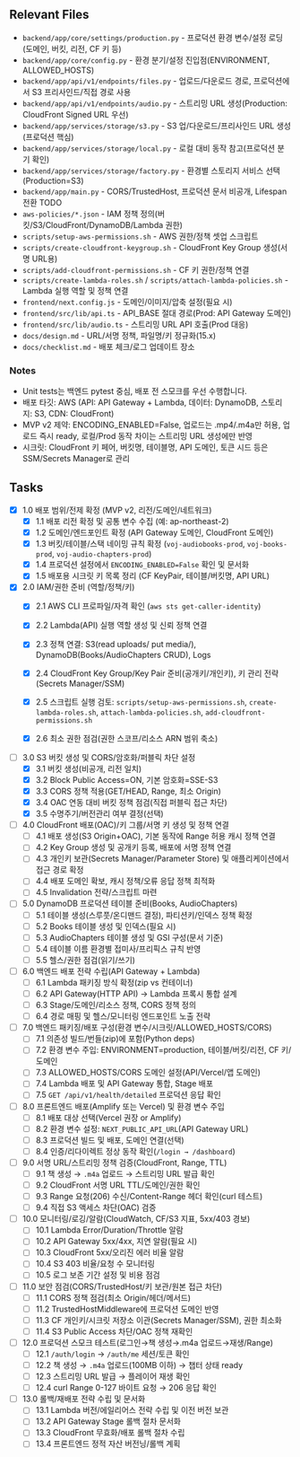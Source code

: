 ## Relevant Files

- `backend/app/core/settings/production.py` - 프로덕션 환경 변수/설정 로딩 (도메인, 버킷, 리전, CF 키 등)
- `backend/app/core/config.py` - 환경 분기/설정 진입점(ENVIRONMENT, ALLOWED_HOSTS)
- `backend/app/api/v1/endpoints/files.py` - 업로드/다운로드 경로, 프로덕션에서 S3 프리사인드/직접 경로 사용
- `backend/app/api/v1/endpoints/audio.py` - 스트리밍 URL 생성(Production: CloudFront Signed URL 우선)
- `backend/app/services/storage/s3.py` - S3 업/다운로드/프리사인드 URL 생성(프로덕션 핵심)
- `backend/app/services/storage/local.py` - 로컬 대비 동작 참고(프로덕션 분기 확인)
- `backend/app/services/storage/factory.py` - 환경별 스토리지 서비스 선택(Production=S3)
- `backend/app/main.py` - CORS/TrustedHost, 프로덕션 문서 비공개, Lifespan 전환 TODO
- `aws-policies/*.json` - IAM 정책 정의(버킷/S3/CloudFront/DynamoDB/Lambda 권한)
- `scripts/setup-aws-permissions.sh` - AWS 권한/정책 셋업 스크립트
- `scripts/create-cloudfront-keygroup.sh` - CloudFront Key Group 생성(서명 URL용)
- `scripts/add-cloudfront-permissions.sh` - CF 키 권한/정책 연결
- `scripts/create-lambda-roles.sh` / `scripts/attach-lambda-policies.sh` - Lambda 실행 역할 및 정책 연결
- `frontend/next.config.js` - 도메인/이미지/압축 설정(필요 시)
- `frontend/src/lib/api.ts` - API_BASE 절대 경로(Prod: API Gateway 도메인)
- `frontend/src/lib/audio.ts` - 스트리밍 URL API 호출(Prod 대응)
- `docs/design.md` - URL/서명 정책, 파일명/키 정규화(15.x)
- `docs/checklist.md` - 배포 체크/로그 업데이트 장소

### Notes

- Unit tests는 백엔드 pytest 중심, 배포 전 스모크를 우선 수행합니다.
- 배포 타깃: AWS (API: API Gateway + Lambda, 데이터: DynamoDB, 스토리지: S3, CDN: CloudFront)
- MVP v2 제약: ENCODING_ENABLED=False, 업로드는 .mp4/.m4a만 허용, 업로드 즉시 ready, 로컬/Prod 동작 차이는 스트리밍 URL 생성에만 반영
- 시크릿: CloudFront 키 페어, 버킷명, 테이블명, API 도메인, 토큰 시드 등은 SSM/Secrets Manager로 관리

## Tasks

- [x] 1.0 배포 범위/전제 확정 (MVP v2, 리전/도메인/네트워크)
  - [x] 1.1 배포 리전 확정 및 공통 변수 수집 (예: ap-northeast-2)
  - [x] 1.2 도메인/엔드포인트 확정 (API Gateway 도메인, CloudFront 도메인)
  - [x] 1.3 버킷/테이블/스택 네이밍 규칙 확정 (`voj-audiobooks-prod`, `voj-books-prod`, `voj-audio-chapters-prod`)
  - [x] 1.4 프로덕션 설정에서 `ENCODING_ENABLED=False` 확인 및 문서화
  - [x] 1.5 배포용 시크릿 키 목록 정리 (CF KeyPair, 테이블/버킷명, API URL)

- [x] 2.0 IAM/권한 준비 (역할/정책/키)
  - [x] 2.1 AWS CLI 프로파일/자격 확인 (`aws sts get-caller-identity`)
  - [x] 2.2 Lambda(API) 실행 역할 생성 및 신뢰 정책 연결
  - [x] 2.3 정책 연결: S3(read uploads/ put media/), DynamoDB(Books/AudioChapters CRUD), Logs
  - [x] 2.4 CloudFront Key Group/Key Pair 준비(공개키/개인키), 키 관리 전략(Secrets Manager/SSM)
  - [x] 2.5 스크립트 실행 검토: `scripts/setup-aws-permissions.sh`, `create-lambda-roles.sh`, `attach-lambda-policies.sh`, `add-cloudfront-permissions.sh`
  - [x] 2.6 최소 권한 점검(권한 스코프/리소스 ARN 범위 축소)


- [ ] 3.0 S3 버킷 생성 및 CORS/암호화/퍼블릭 차단 설정
  - [x] 3.1 버킷 생성(비공개, 리전 일치)
  - [x] 3.2 Block Public Access=ON, 기본 암호화=SSE-S3
  - [x] 3.3 CORS 정책 적용(GET/HEAD, Range, 최소 Origin)
  - [x] 3.4 OAC 연동 대비 버킷 정책 점검(직접 퍼블릭 접근 차단)
  - [x] 3.5 수명주기/버전관리 여부 결정(선택)

- [ ] 4.0 CloudFront 배포(OAC)/키 그룹/서명 키 생성 및 정책 연결
  - [ ] 4.1 배포 생성(S3 Origin+OAC), 기본 동작에 Range 허용 캐시 정책 연결
  - [ ] 4.2 Key Group 생성 및 공개키 등록, 배포에 서명 정책 연결
  - [ ] 4.3 개인키 보관(Secrets Manager/Parameter Store) 및 애플리케이션에서 접근 경로 확정
  - [ ] 4.4 배포 도메인 확보, 캐시 정책/오류 응답 정책 최적화
  - [ ] 4.5 Invalidation 전략/스크립트 마련

- [ ] 5.0 DynamoDB 프로덕션 테이블 준비(Books, AudioChapters)
  - [ ] 5.1 테이블 생성(스루풋/온디맨드 결정), 파티션키/인덱스 정책 확정
  - [ ] 5.2 Books 테이블 생성 및 인덱스(필요 시)
  - [ ] 5.3 AudioChapters 테이블 생성 및 GSI 구성(문서 기준)
  - [ ] 5.4 테이블 이름 환경별 접미사/프리픽스 규칙 반영
  - [ ] 5.5 헬스/권한 점검(읽기/쓰기)

- [ ] 6.0 백엔드 배포 전략 수립(API Gateway + Lambda)
  - [ ] 6.1 Lambda 패키징 방식 확정(zip vs 컨테이너)
  - [ ] 6.2 API Gateway(HTTP API) → Lambda 프록시 통합 설계
  - [ ] 6.3 Stage/도메인/리소스 정책, CORS 정책 정의
  - [ ] 6.4 경로 매핑 및 헬스/모니터링 엔드포인트 노출 전략

- [ ] 7.0 백엔드 패키징/배포 구성(환경 변수/시크릿/ALLOWED_HOSTS/CORS)
  - [ ] 7.1 의존성 빌드/번들(zip)에 포함(Python deps)
  - [ ] 7.2 환경 변수 주입: ENVIRONMENT=production, 테이블/버킷/리전, CF 키/도메인
  - [ ] 7.3 ALLOWED_HOSTS/CORS 도메인 설정(API/Vercel/앱 도메인)
  - [ ] 7.4 Lambda 배포 및 API Gateway 통합, Stage 배포
  - [ ] 7.5 `GET /api/v1/health/detailed` 프로덕션 응답 확인

- [ ] 8.0 프론트엔드 배포(Amplify 또는 Vercel) 및 환경 변수 주입
  - [ ] 8.1 배포 대상 선택(Vercel 권장 or Amplify)
  - [ ] 8.2 환경 변수 설정: `NEXT_PUBLIC_API_URL`(API Gateway URL)
  - [ ] 8.3 프로덕션 빌드 및 배포, 도메인 연결(선택)
  - [ ] 8.4 인증/리다이렉트 정상 동작 확인(`/login → /dashboard`)

- [ ] 9.0 서명 URL/스트리밍 정책 검증(CloudFront, Range, TTL)
  - [ ] 9.1 책 생성 → `.m4a` 업로드 → 스트리밍 URL 발급 확인
  - [ ] 9.2 CloudFront 서명 URL TTL/도메인/권한 확인
  - [ ] 9.3 Range 요청(206) 수신/Content-Range 헤더 확인(curl 테스트)
  - [ ] 9.4 직접 S3 액세스 차단(OAC) 검증

- [ ] 10.0 모니터링/로깅/알람(CloudWatch, CF/S3 지표, 5xx/403 경보)
  - [ ] 10.1 Lambda Error/Duration/Throttle 알람
  - [ ] 10.2 API Gateway 5xx/4xx, 지연 알람(필요 시)
  - [ ] 10.3 CloudFront 5xx/오리진 에러 비율 알람
  - [ ] 10.4 S3 403 비율/요청 수 모니터링
  - [ ] 10.5 로그 보존 기간 설정 및 비용 점검

- [ ] 11.0 보안 점검(CORS/TrustedHost/키 보관/원본 접근 차단)
  - [ ] 11.1 CORS 정책 점검(최소 Origin/헤더/메서드)
  - [ ] 11.2 TrustedHostMiddleware에 프로덕션 도메인 반영
  - [ ] 11.3 CF 개인키/시크릿 저장소 이관(Secrets Manager/SSM), 권한 최소화
  - [ ] 11.4 S3 Public Access 차단/OAC 정책 재확인

- [ ] 12.0 프로덕션 스모크 테스트(로그인→책 생성→.m4a 업로드→재생/Range)
  - [ ] 12.1 `/auth/login` → `/auth/me` 세션/토큰 확인
  - [ ] 12.2 책 생성 → `.m4a` 업로드(100MB 이하) → 챕터 상태 ready
  - [ ] 12.3 스트리밍 URL 발급 → 플레이어 재생 확인
  - [ ] 12.4 curl Range 0-127 바이트 요청 → 206 응답 확인

- [ ] 13.0 롤백/재배포 전략 수립 및 문서화
  - [ ] 13.1 Lambda 버전/에일리어스 전략 수립 및 이전 버전 보관
  - [ ] 13.2 API Gateway Stage 롤백 절차 문서화
  - [ ] 13.3 CloudFront 무효화/배포 롤백 절차 수립
  - [ ] 13.4 프론트엔드 정적 자산 버전닝/롤백 계획
